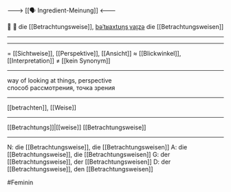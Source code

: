 ---> [[🗣️ Ingredient-Meinung]] <---

🧐 🔴 die [[Betrachtungsweise]], [bəˈtʁaxtʊŋsˌvaɪ̯zə](https://youglish.com/pronounce/Betrachtungsweise/german)
die [[Betrachtungsweisen]]

---

---
= [[Sichtweise]], [[Perspektive]], [[Ansicht]]
≈ [[Blickwinkel]], [[Interpretation]]
≠ [[kein Synonym]]

---
way of looking at things, perspective  
способ рассмотрения, точка зрения

---
[[betrachten]], [[Weise]]

---
[[Betrachtungs]]|[[weise]]
[[Betrachtungsweise]]


---
N: die [[Betrachtungsweise]], die [[Betrachtungsweisen]]
A: die [[Betrachtungsweise]], die [[Betrachtungsweisen]]
G: der [[Betrachtungsweise]], der [[Betrachtungsweisen]]
D: der [[Betrachtungsweise]], den [[Betrachtungsweisen]]

#Feminin 